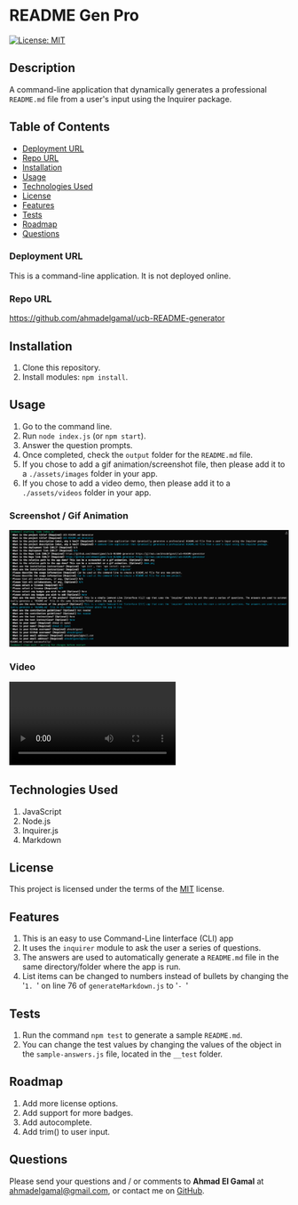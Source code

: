 # README Gen Pro

[![License: MIT](https://img.shields.io/badge/License-MIT-yellow.svg)](https://opensource.org/licenses/MIT)

## Description
A command-line application that dynamically generates a professional `README.md` file from a user's input using the Inquirer package.

## Table of Contents
- [Deployment URL](#Deployment-URL)
- [Repo URL](#Repo-URL)
- [Installation](#Installation)
- [Usage](#Usage)
- [Technologies Used](#Technologies-Used)
- [License](#License)
- [Features](#Features)
- [Tests](#Tests)
- [Roadmap](#Roadmap)
- [Questions](#Questions)

### Deployment URL
This is a command-line application. It is not deployed online.

### Repo URL
https://github.com/ahmadelgamal/ucb-README-generator

## Installation
1. Clone this repository. 
1.  Install modules: `npm install`.


## Usage
1. Go to the command line. 
1.  Run `node index.js` (or `npm start`). 
1.  Answer the question prompts. 
1.  Once completed, check the `output` folder for the `README.md` file. 
1.  If you chose to add a gif animation/screenshot file, then please add it to a `./assets/images` folder in your app. 
1.  If you chose to add a video demo, then please add it to a `./assets/videos` folder in your app.

### Screenshot / Gif Animation
![Screenshot / Gif Animation](./assets/images/screenshot.png)
### Video
![Video Demo](./assets/videos/demo.mov)

## Technologies Used
1. JavaScript 
1.  Node.js 
1.  Inquirer.js 
1.  Markdown



## License
This project is licensed under the terms of the [MIT](https://opensource.org/licenses/MIT) license.

## Features
1. This is an easy to use Command-Line Iinterface (CLI) app 
1.  It uses the `inquirer` module to ask the user a series of questions. 
1.  The answers are used to automatically generate a `README.md` file in the same directory/folder where the app is run. 
1.  List items can be changed to numbers instead of bullets by changing the '`1. `' on line 76 of `generateMarkdown.js` to '`- `'



## Tests
1. Run the command `npm test` to generate a sample `README.md`. 
1.  You can change the test values by changing the values of the object in the `sample-answers.js` file, located in the `__test` folder.

## Roadmap
1. Add more license options. 
1.  Add support for more badges. 
1.  Add autocomplete. 
1.  Add trim() to user input.


## Questions
Please send your questions and / or comments to **Ahmad El Gamal** at ahmadelgamal@gmail.com, or contact me on [GitHub](https://github.com/ahmadelgamal).
